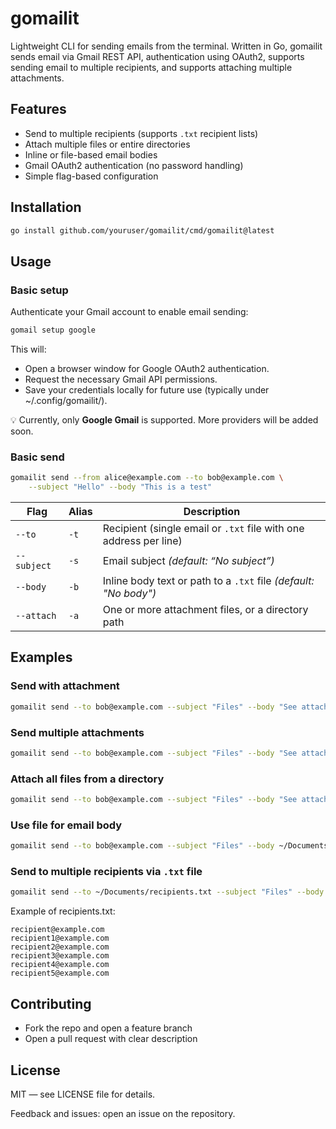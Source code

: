 # gomailit

Lightweight CLI for sending emails from the terminal. Written in Go, gomailit sends email via Gmail REST API, authentication using OAuth2, supports sending email to multiple recipients, and supports attaching multiple attachments.

## Features
- Send to multiple recipients (supports `.txt` recipient lists)
- Attach multiple files or entire directories
- Inline or file-based email bodies
- Gmail OAuth2 authentication (no password handling)
- Simple flag-based configuration

## Installation

<!-- From source (requires Go 1.20+):
```bash
git clone https://github.com/latocchi/gomailit.git
cd gomailit
go build -o gomailit .
mv gomailit /usr/local/bin/
``` -->

```bash
go install github.com/youruser/gomailit/cmd/gomailit@latest
```

## Usage
### Basic setup
Authenticate your Gmail account to enable email sending:
```bash
gomail setup google
```
This will:
   - Open a browser window for Google OAuth2 authentication.
   - Request the necessary Gmail API permissions.
   - Save your credentials locally for future use (typically under ~/.config/gomailit/). 

💡 Currently, only **Google Gmail** is supported. More providers will be added soon.

### Basic send
```bash
gomailit send --from alice@example.com --to bob@example.com \
    --subject "Hello" --body "This is a test"
```
| Flag        | Alias | Description                                                       |
| ----------- | ----- | ----------------------------------------------------------------- |
| `--to`      | `-t`  | Recipient (single email or `.txt` file with one address per line) |
| `--subject` | `-s`  | Email subject *(default: “No subject”)*                           |
| `--body`    | `-b`  | Inline body text or path to a `.txt` file *(default: "No body")*      |
| `--attach`  | `-a`  | One or more attachment files, or a directory path                 |


## Examples

### Send with attachment
```bash
gomailit send --to bob@example.com --subject "Files" --body "See attached" --attach report.pdf
```

### Send multiple attachments
```bash
gomailit send --to bob@example.com --subject "Files" --body "See attached" --attach report.pdf agenda.pdf
```

### Attach all files from a directory
```bash
gomailit send --to bob@example.com --subject "Files" --body "See attached" --attach ~/Documents/report/*
```

### Use file for email body
```bash
gomailit send --to bob@example.com --subject "Files" --body ~/Documents/body.txt --attach ~/Documents/report/*
```

### Send to multiple recipients via `.txt` file
```bash
gomailit send --to ~/Documents/recipients.txt --subject "Files" --body ~/Documents/body.txt --attach ~/Documents/report/*
```

Example of recipients.txt:
```text
recipient@example.com
recipient1@example.com
recipient2@example.com
recipient3@example.com
recipient4@example.com
recipient5@example.com
```

## Contributing

- Fork the repo and open a feature branch
- Open a pull request with clear description

## License

MIT — see LICENSE file for details.

Feedback and issues: open an issue on the repository.